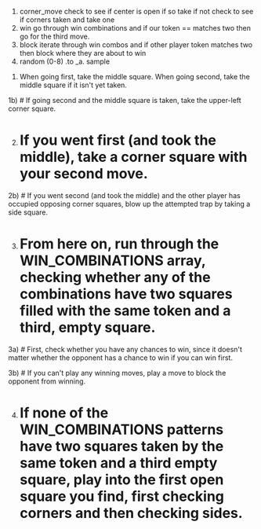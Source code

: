 1. corner_move
  check to see if center is open if so take
  if not check to see if corners taken and take one
2. win
  go through win combinations and if our token == matches two then go for the third move.
3. block
  iterate through win combos and if other player token matches two then block where they are about to win
4. random
  (0-8) .to _a. sample

  1) When going first, take the middle square. When going second, take the middle square if it isn't yet taken.

1b) # If going second and the middle square is taken, take the upper-left corner square.

2) # If you went first (and took the middle), take a corner square with your second move.

2b) # If you went second (and took the middle) and the other player has occupied opposing corner squares, blow up the attempted trap by taking a side square.

3) # From here on, run through the WIN_COMBINATIONS array, checking whether any of the combinations have two squares filled with the same token and a third, empty square.

3a) # First, check whether you have any chances to win, since it doesn't matter whether the opponent has a chance to win if you can win first.

3b) # If you can't play any winning moves, play a move to block the opponent from winning.

4) # If none of the WIN_COMBINATIONS patterns have two squares taken by the same token and a third empty square, play into the first open square you find, first checking corners and then checking sides.
